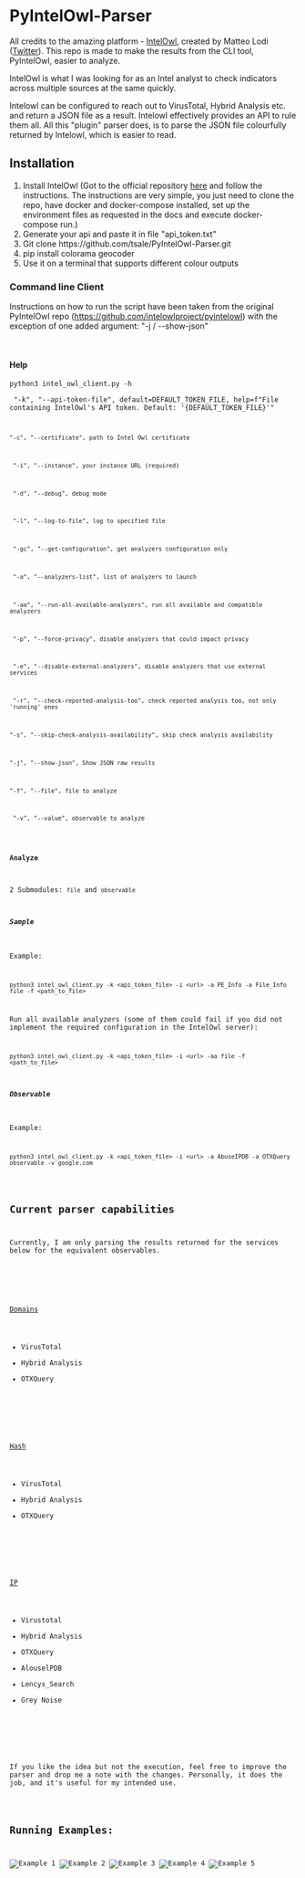 <!-- #######  THIS IS A COMMENT - Visible only in the source editor #########-->
# PyIntelOwl-Parser
<p>All credits to the amazing platform - <a href="https://github.com/intelowlproject/IntelOwl">IntelOwl</a>, created by&nbsp;Matteo Lodi (<a href="https://twitter.com/matte_lodi" rel="nofollow">Twitter</a>). This repo is made to make the results from the CLI tool, PyIntelOwl, easier to analyze.&nbsp;</p>
<p><span data-preserver-spaces="true">IntelOwl is what I was looking for as an Intel analyst to check indicators across multiple sources at the same quickly.</span></p>
<p><span data-preserver-spaces="true">Intelowl can be configured to reach out to VirusTotal, Hybrid Analysis etc. and return a JSON file as a result. Intelowl effectively provides an API to rule them all. All this "plugin" parser does, is to parse the JSON file colourfully returned by Intelowl, which is easier to read.&nbsp;</span></p>


## Installation

<ol>
<li><span data-preserver-spaces="true">Install IntelOwl (Got to the official repository <a href="https://github.com/intelowlproject/IntelOwl">here</a> and follow the instructions. The instructions are very simple, you just need to clone the repo, have docker and docker-compose installed, set up the environment files as requested in the docs and execute docker-compose run.)</span></li>
<li><span data-preserver-spaces="true">Generate your api and paste it in file "api_token.txt"</span></li>
<li><span data-preserver-spaces="true">Git clone https://github.com/tsale/PyIntelOwl-Parser.git</span></li>
<li><span data-preserver-spaces="true">pip install colorama <span id="pip-command">geocoder</span></span></li>
<li>Use it on a terminal that supports different colour outputs</li>
</ol>

### Command line Client

<p>Instructions on how to run the script have been taken from the original PyIntelOwl repo&nbsp;(<a href="https://github.com/intelowlproject/pyintelowl">https://github.com/intelowlproject/pyintelowl</a>) with the exception of one added argument: "-j / --show-json"</p>
<p>&nbsp;</p>
<h4><a id="user-content-help" class="anchor" href="https://github.com/intelowlproject/pyintelowl#help" aria-hidden="true"></a>Help</h4>
<p><code>python3 intel_owl_client.py -h</code></p>
<p><code> "-k", "--api-token-file", default=DEFAULT_TOKEN_FILE, help=f"File containing IntelOwl's API token. Default: '{DEFAULT_TOKEN_FILE}'"</p>
<p><code>"-c", "--certificate", path to Intel Owl certificate</code></p>
<p><code> "-i", "--instance", your instance URL (required)</code></p>
<p><code> "-d", "--debug", debug mode</code></p>
<p><code> "-l", "--log-to-file", log to specified file</code></p>
<p><code> "-gc", "--get-configuration", get analyzers configuration only</code></p>
<p><code> "-a", "--analyzers-list", list of analyzers to launch</code></p>
<p><code> "-aa", "--run-all-available-analyzers", run all available and compatible analyzers</code></p>
<p><code> "-p", "--force-privacy", disable analyzers that could impact privacy</code></p>
<p><code> "-e", "--disable-external-analyzers", disable analyzers that use external services</code></p>
<p><code> "-r", "--check-reported-analysis-too", check reported analysis too, not only 'running' ones</code></p>
<p><code>"-s", "--skip-check-analysis-availability", skip check analysis availability</code></p>
<p><code>"-j", "--show-json", Show JSON raw results</code></p>
<p><code>"-f", "--file", file to analyze</code></p>
<p><code> "-v", "--value", observable to analyze</code></p>

<h4><a id="user-content-analyze" class="anchor" href="https://github.com/intelowlproject/pyintelowl#analyze" aria-hidden="true"></a>Analyze</h4>
<p>2 Submodules:&nbsp;<code>file</code>&nbsp;and&nbsp;<code>observable</code></p>
<h5><a id="user-content-sample" class="anchor" href="https://github.com/intelowlproject/pyintelowl#sample" aria-hidden="true"></a>Sample</h5>
<p>Example:</p>
<p><code>python3 intel_owl_client.py -k &lt;api_token_file&gt; -i &lt;url&gt; -a PE_Info -a File_Info file -f &lt;path_to_file&gt;</code></p>
<p>Run all available analyzers (some of them could fail if you did not implement the required configuration in the IntelOwl server):</p>
<p><code>python3 intel_owl_client.py -k &lt;api_token_file&gt; -i &lt;url&gt; -aa file -f &lt;path_to_file&gt;</code></p>
<h5><a id="user-content-observable" class="anchor" href="https://github.com/intelowlproject/pyintelowl#observable" aria-hidden="true"></a>Observable</h5>
<p>Example:</p>
<p><code>python3 intel_owl_client.py -k &lt;api_token_file&gt; -i &lt;url&gt; -a AbuseIPDB -a OTXQuery observable -v google.com</code></p>

## Current parser capabilities

<p><span data-preserver-spaces="true">Currently, I am only parsing the results returned for the services below for the equivalent observables.</span></p>
<p>&nbsp;</p>
<p><span style="text-decoration: underline;">Domains</span></p>
<ul>
<li><span data-preserver-spaces="true">VirusTotal</span></li>
<li><span data-preserver-spaces="true">Hybrid Analysis</span></li>
<li><span data-preserver-spaces="true">OTXQuery</span></li>
</ul>
<p>&nbsp;</p>
<p><span style="text-decoration: underline;">Hash</span></p>
<ul>
<li><span data-preserver-spaces="true">VirusTotal</span></li>
<li><span data-preserver-spaces="true">Hybrid Analysis</span></li>
<li><span data-preserver-spaces="true">OTXQuery</span></li>
</ul>
<p>&nbsp;</p>
<p><span style="text-decoration: underline;">IP</span></p>
<ul>
<li><span data-preserver-spaces="true">Virustotal</span></li>
<li><span data-preserver-spaces="true">Hybrid Analysis</span></li>
<li><span data-preserver-spaces="true">OTXQuery</span></li>
<li><span data-preserver-spaces="true">AlouselPDB</span></li>
<li><span data-preserver-spaces="true">Lencys_Search</span></li>
<li><span data-preserver-spaces="true">Grey Noise</span></li>
</ul>
<p>&nbsp;</p>
<p><span data-preserver-spaces="true">If you like the idea but not the execution, feel free to improve the parser and drop me a note with the changes. Personally, it does the job, and it's useful for my intended use.</span></p>

## Running Examples:
![Example 1](https://github.com/tsale/PyIntelOwl-Parser/blob/master/Images/InteOwl_parser-1.PNG)
![Example 2](https://github.com/tsale/PyIntelOwl-Parser/blob/master/Images/InteOwl_parser-2.PNG)
![Example 3](https://github.com/tsale/PyIntelOwl-Parser/blob/master/Images/InteOwl_parser-3.PNG)
![Example 4](https://github.com/tsale/PyIntelOwl-Parser/blob/master/Images/InteOwl_parser-4.PNG)
![Example 5](https://github.com/tsale/PyIntelOwl-Parser/blob/master/Images/InteOwl_parser-5.PNG)
